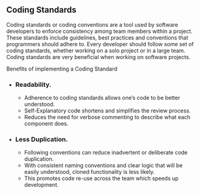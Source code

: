 ## Coding Standards

Coding standards or coding conventions are a tool used by software developers to enforce consistency among team members within a project. These standards include guidelines, best practices and conventions that programmers should adhere to. Every developer should follow some set of coding standards, whether working on a solo project or in a large team. Coding standards are very beneficial when working on software projects.

Benefits of implementing a Coding Standard

- ### Readability.

  - Adherence to coding standards allows one’s code to be better understood.
  - Self-Explanatory code shortens and simplifies the review process.
  - Reduces the need for verbose commenting to describe what each component does.


- ### Less Duplication.

  - Following conventions can reduce inadvertent or deliberate code duplication.
  - With consistent naming conventions and clear logic that will be easily understood, cloned functionality is less likely.
  - This promotes code re-use across the team which speeds up development.